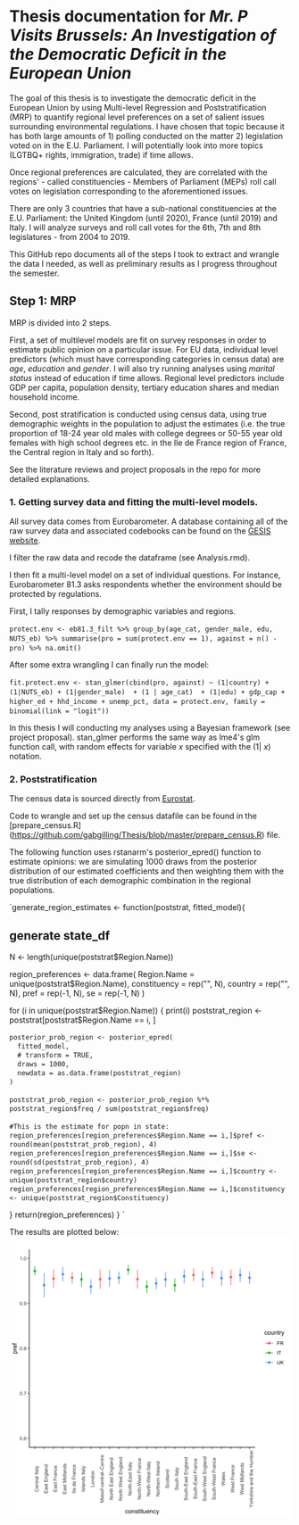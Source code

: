 # Thesis documentation for _Mr. P Visits Brussels: An Investigation of the Democratic Deficit in the European Union_

The goal of this thesis is to investigate the democratic deficit in the European Union by using Multi-level Regression and Poststratification (MRP) to quantify regional level preferences on a set of salient issues surrounding environmental regulations. I have chosen that topic because it has both large amounts of 1) polling conducted on the matter 2) legislation voted on in the E.U. Parliament. I will potentially look into more topics (LGTBQ+ rights, immigration, trade) if time allows.

Once regional preferences are calculated, they are correlated with the regions' - called constituencies -  Members of Parliament (MEPs) roll call votes on legislation corresponding to the aforementioned issues. 

There are only 3 countries that have a sub-national constituencies at the E.U. Parliament: the United Kingdom (until 2020), France (until 2019) and Italy. I will analyze surveys and roll call votes for the 6th, 7th and 8th legislatures - from 2004 to 2019. 

This GitHub repo documents all of the steps I took to extract and wrangle the data I needed, as well as preliminary results as I progress throughout the semester. 

## Step 1: MRP

MRP is divided into 2 steps. 

First, a set of multilevel models are fit on survey responses in order to estimate public opinion on a particular issue. For EU data, individual level predictors (which must have corresponding categories in census data) are _age_, _education_ and _gender_. I will also try running analyses using _marital status_ instead of education if time allows. Regional level predictors include GDP per capita, population density, tertiary education shares and median household income.

Second, post stratification is conducted using census data, using true demographic weights in the population to adjust the estimates (i.e. the true proportion of 18-24 year old males with college degrees or 50-55 year old females with high school degrees etc. in the Ile de France region of France, the Central region in Italy and so forth).

See the literature reviews and project proposals in the repo for more detailed explanations.


### 1. Getting survey data and fitting the multi-level models.

All survey data comes from Eurobarometer.
A database containing all of the raw survey data and associated codebooks can be found on the [GESIS website](https://www.gesis.org/en/eurobarometer-data-service/search-data-access/topics).

I filter the raw data and recode the dataframe (see Analysis.rmd).

I then fit a multi-level model on a set of individual questions. For instance, Eurobarometer 81.3 asks respondents whether the environment should be protected by regulations.

First, I tally responses by demographic variables and regions.

`protect.env <- eb81.3_filt %>% group_by(age_cat, gender_male, edu, NUTS_eb) %>%
  summarise(pro = sum(protect.env == 1), against = n() - pro) %>% na.omit()`

After some extra wrangling I can finally run the model:

`fit.protect.env <- stan_glmer(cbind(pro, against) ~ (1|country) + (1|NUTS_eb) + (1|gender_male)  + (1 | age_cat)  + (1|edu) + gdp_cap + higher_ed + hhd_income + unemp_pct, data = protect.env, family = binomial(link = "logit"))`

In this thesis I will conducting my analyses using a Bayesian framework (see project proposal). stan_glmer performs the same way as lme4's glm function call, with random effects for variable _x_ specified with the (1| _x_) notation.

### 2. Poststratification

The census data is sourced directly from [Eurostat](https://ec.europa.eu/eurostat/web/population-and-housing-census/census-data/2011-census).

Code to wrangle and set up the census datafile can be found in the [prepare_census.R] (https://github.com/gabgilling/Thesis/blob/master/prepare_census.R) file.

The following function uses rstanarm's posterior_epred() function to estimate opinions: we are simulating 1000 draws from the posterior distribution of our estimated coefficients and then weighting them with the true distribution of each demographic combination in the regional populations.


`generate_region_estimates <- function(poststrat, fitted_model){
  
  ## generate state_df
  N <- length(unique(poststrat$Region.Name))
  
  region_preferences <- data.frame(
                          Region.Name = unique(poststrat$Region.Name),
                          constituency = rep("", N),
                          country = rep("", N),
                          pref = rep(-1, N),
                          se = rep(-1, N)
)

  for (i in unique(poststrat$Region.Name)) {
    print(i)
    poststrat_region <- poststrat[poststrat$Region.Name == i, ]
    
    posterior_prob_region <- posterior_epred(
      fitted_model,
      # transform = TRUE,
      draws = 1000,
      newdata = as.data.frame(poststrat_region)
    )
    
    poststrat_prob_region <- posterior_prob_region %*% poststrat_region$freq / sum(poststrat_region$freq)

    #This is the estimate for popn in state:
    region_preferences[region_preferences$Region.Name == i,]$pref <- round(mean(poststrat_prob_region), 4)
    region_preferences[region_preferences$Region.Name == i,]$se <- round(sd(poststrat_prob_region), 4)
    region_preferences[region_preferences$Region.Name == i,]$country <- unique(poststrat_region$country)
    region_preferences[region_preferences$Region.Name == i,]$constituency <- unique(poststrat_region$Constituency)
  }
  return(region_preferences)
}
` 

The results are plotted below:
![env_prefs](/Plots/env_prefs_plot.jpg)
 




 
